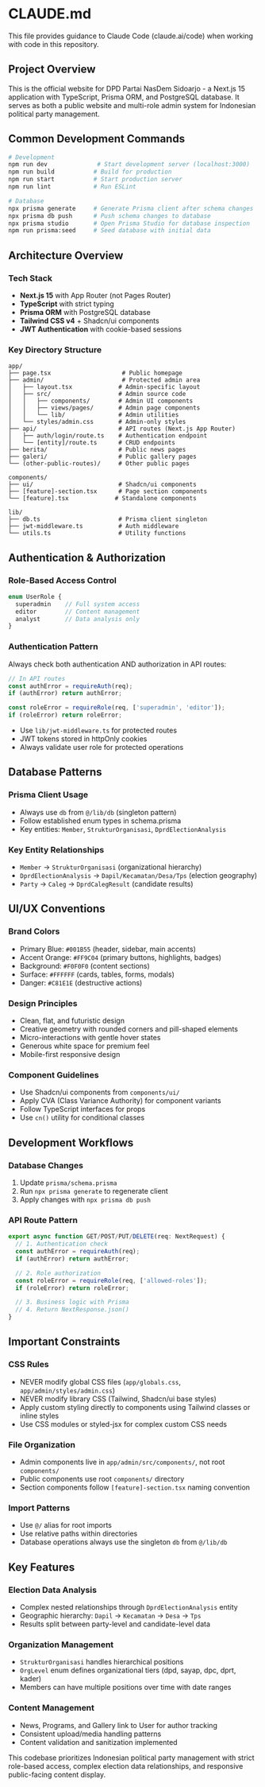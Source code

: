 # CLAUDE.md

This file provides guidance to Claude Code (claude.ai/code) when working with code in this repository.

## Project Overview

This is the official website for DPD Partai NasDem Sidoarjo - a Next.js 15 application with TypeScript, Prisma ORM, and PostgreSQL database. It serves as both a public website and multi-role admin system for Indonesian political party management.

## Common Development Commands

```bash
# Development
npm run dev              # Start development server (localhost:3000)
npm run build           # Build for production
npm run start           # Start production server
npm run lint            # Run ESLint

# Database
npx prisma generate     # Generate Prisma client after schema changes
npx prisma db push      # Push schema changes to database
npx prisma studio       # Open Prisma Studio for database inspection
npm run prisma:seed     # Seed database with initial data
```

## Architecture Overview

### Tech Stack
- **Next.js 15** with App Router (not Pages Router)
- **TypeScript** with strict typing
- **Prisma ORM** with PostgreSQL database
- **Tailwind CSS v4** + Shadcn/ui components
- **JWT Authentication** with cookie-based sessions

### Key Directory Structure
```
app/
├── page.tsx                    # Public homepage
├── admin/                      # Protected admin area
│   ├── layout.tsx             # Admin-specific layout
│   ├── src/                   # Admin source code
│   │   ├── components/        # Admin UI components
│   │   ├── views/pages/       # Admin page components
│   │   └── lib/               # Admin utilities
│   └── styles/admin.css       # Admin-only styles
├── api/                       # API routes (Next.js App Router)
│   ├── auth/login/route.ts    # Authentication endpoint
│   └── [entity]/route.ts      # CRUD endpoints
├── berita/                    # Public news pages
├── galeri/                    # Public gallery pages
└── (other-public-routes)/     # Other public pages

components/
├── ui/                        # Shadcn/ui components
├── [feature]-section.tsx      # Page section components
└── [feature].tsx             # Standalone components

lib/
├── db.ts                      # Prisma client singleton
├── jwt-middleware.ts          # Auth middleware
└── utils.ts                   # Utility functions
```

## Authentication & Authorization

### Role-Based Access Control
```typescript
enum UserRole {
  superadmin    // Full system access
  editor        // Content management
  analyst       // Data analysis only
}
```

### Authentication Pattern
Always check both authentication AND authorization in API routes:

```typescript
// In API routes
const authError = requireAuth(req);
if (authError) return authError;

const roleError = requireRole(req, ['superadmin', 'editor']);
if (roleError) return roleError;
```

- Use `lib/jwt-middleware.ts` for protected routes
- JWT tokens stored in httpOnly cookies
- Always validate user role for protected operations

## Database Patterns

### Prisma Client Usage
- Always use `db` from `@/lib/db` (singleton pattern)
- Follow established enum types in schema.prisma
- Key entities: `Member`, `StrukturOrganisasi`, `DprdElectionAnalysis`

### Key Entity Relationships
- `Member` → `StrukturOrganisasi` (organizational hierarchy)
- `DprdElectionAnalysis` → `Dapil/Kecamatan/Desa/Tps` (election geography)
- `Party` → `Caleg` → `DprdCalegResult` (candidate results)

## UI/UX Conventions

### Brand Colors
- Primary Blue: `#001B55` (header, sidebar, main accents)
- Accent Orange: `#FF9C04` (primary buttons, highlights, badges)
- Background: `#F0F0F0` (content sections)
- Surface: `#FFFFFF` (cards, tables, forms, modals)
- Danger: `#C81E1E` (destructive actions)

### Design Principles
- Clean, flat, and futuristic design
- Creative geometry with rounded corners and pill-shaped elements
- Micro-interactions with gentle hover states
- Generous white space for premium feel
- Mobile-first responsive design

### Component Guidelines
- Use Shadcn/ui components from `components/ui/`
- Apply CVA (Class Variance Authority) for component variants
- Follow TypeScript interfaces for props
- Use `cn()` utility for conditional classes

## Development Workflows

### Database Changes
1. Update `prisma/schema.prisma`
2. Run `npx prisma generate` to regenerate client
3. Apply changes with `npx prisma db push`

### API Route Pattern
```typescript
export async function GET/POST/PUT/DELETE(req: NextRequest) {
  // 1. Authentication check
  const authError = requireAuth(req);
  if (authError) return authError;

  // 2. Role authorization
  const roleError = requireRole(req, ['allowed-roles']);
  if (roleError) return roleError;

  // 3. Business logic with Prisma
  // 4. Return NextResponse.json()
}
```

## Important Constraints

### CSS Rules
- NEVER modify global CSS files (`app/globals.css`, `app/admin/styles/admin.css`)
- NEVER modify library CSS (Tailwind, Shadcn/ui base styles)
- Apply custom styling directly to components using Tailwind classes or inline styles
- Use CSS modules or styled-jsx for complex custom CSS needs

### File Organization
- Admin components live in `app/admin/src/components/`, not root `components/`
- Public components use root `components/` directory
- Section components follow `[feature]-section.tsx` naming convention

### Import Patterns
- Use `@/` alias for root imports
- Use relative paths within directories
- Database operations always use the singleton `db` from `@/lib/db`

## Key Features

### Election Data Analysis
- Complex nested relationships through `DprdElectionAnalysis` entity
- Geographic hierarchy: `Dapil` → `Kecamatan` → `Desa` → `Tps`
- Results split between party-level and candidate-level data

### Organization Management
- `StrukturOrganisasi` handles hierarchical positions
- `OrgLevel` enum defines organizational tiers (dpd, sayap, dpc, dprt, kader)
- Members can have multiple positions over time with date ranges

### Content Management
- News, Programs, and Gallery link to User for author tracking
- Consistent upload/media handling patterns
- Content validation and sanitization implemented

This codebase prioritizes Indonesian political party management with strict role-based access, complex election data relationships, and responsive public-facing content display.